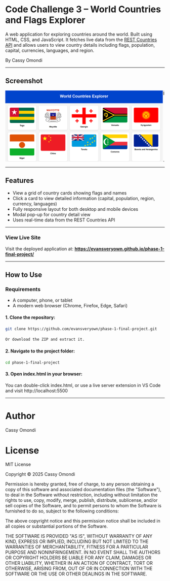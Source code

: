 # Code Challenge 3 – World Countries and Flags Explorer

A web application for exploring countries around the world. Built using HTML, CSS, and JavaScript. It fetches live data from the [REST Countries API](https://restcountries.com/) and allows users to view country details including flags, population, capital, currencies, languages, and region.

By Cassy Omondi

---

## Screenshot

![Screenshot of App](Screenshot.png)

---

## Features

- View a grid of country cards showing flags and names
- Click a card to view detailed information (capital, population, region, currency, languages)
- Fully responsive layout for both desktop and mobile devices
- Modal pop-up for country detail view
- Uses real-time data from the REST Countries API

---

### View Live Site

Visit the deployed application at: **https://evansveryown.github.io/phase-1-final-project/**

---

## How to Use

### Requirements
- A computer, phone, or tablet
- A modern web browser (Chrome, Firefox, Edge, Safari)

#### 1. Clone the repository:
```bash
git clone https://github.com/evansveryown/phase-1-final-project.git

Or download the ZIP and extract it.
```

#### 2. Navigate to the project folder:
```bash
cd phase-1-final-project
```

#### 3. Open index.html in your browser:
You can double-click index.html, or use a live server extension in VS Code and visit http://localhost:5500

 --- 

 # Author

Cassy Omondi

# License

MIT License

Copyright © 2025 Cassy Omondi

Permission is hereby granted, free of charge, to any person obtaining a copy of this software and associated documentation files (the "Software"), to deal in the Software without restriction, including without limitation the rights to use, copy, modify, merge, publish, distribute, sublicense, and/or sell copies of the Software, and to permit persons to whom the Software is furnished to do so, subject to the following conditions:

The above copyright notice and this permission notice shall be included in all copies or substantial portions of the Software.

THE SOFTWARE IS PROVIDED "AS IS", WITHOUT WARRANTY OF ANY KIND, EXPRESS OR IMPLIED, INCLUDING BUT NOT LIMITED TO THE WARRANTIES OF MERCHANTABILITY, FITNESS FOR A PARTICULAR PURPOSE AND NONINFRINGEMENT. IN NO EVENT SHALL THE AUTHORS OR COPYRIGHT HOLDERS BE LIABLE FOR ANY CLAIM, DAMAGES OR OTHER LIABILITY, WHETHER IN AN ACTION OF CONTRACT, TORT OR OTHERWISE, ARISING FROM, OUT OF OR IN CONNECTION WITH THE SOFTWARE OR THE USE OR OTHER DEALINGS IN THE SOFTWARE.
